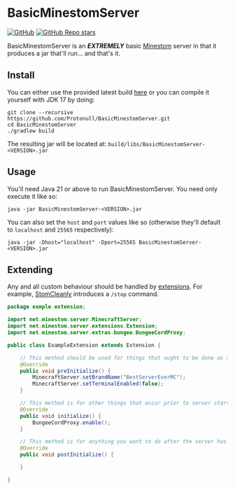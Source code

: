 # BasicMinestomServer

[![GitHub](https://img.shields.io/github/license/Protonull/BasicMinestomServer?style=flat-square&color=b2204c)](https://github.com/Protonull/BasicMinestomServer/blob/master/LICENSE)
[![GitHub Repo stars](https://img.shields.io/github/stars/Protonull/BasicMinestomServer?style=flat-square)](https://github.com/Protonull/BasicMinestomServer/stargazers)

BasicMinestomServer is an ***EXTREMELY*** basic [Minestom](https://github.com/Minestom/Minestom) server in that it produces a jar that'll run... and that's it.

## Install

You can either use the provided latest build [here](https://github.com/Protonull/BasicMinestomServer/releases/tag/latest) or you can compile it yourself with JDK 17 by doing:
```shell
git clone --recursive https://github.com/Protonull/BasicMinestomServer.git
cd BasicMinestomServer
./gradlew build
```
The resulting jar will be located at: `build/libs/BasicMinestomServer-<VERSION>.jar`

## Usage

You'll need Java 21 or above to run BasicMinestomServer. You need only execute it like so:
```shell
java -jar BasicMinestomServer-<VERSION>.jar
```

You can also set the `host` and `port` values like so (otherwise they'll default to `localhost` and `25565` respectively):
```shell
java -jar -Dhost="localhost" -Dport=25565 BasicMinestomServer-<VERSION>.jar
```

## Extending

Any and all custom behaviour should be handled by [extensions](https://wiki.minestom.net/expansion/extensions). For example,
[StomCleanly](https://github.com/Protonull/StomCleanly) introduces a `/stop` command.

```java
package exmple.extension;

import net.minestom.server.MinecraftServer;
import net.minestom.server.extensions.Extension;
import net.minestom.server.extras.bungee.BungeeCordProxy;

public class ExampleExtension extends Extension {

    // This method should be used for things that ought to be done as soon as possible.
    @Override
    public void preInitialize() {
        MinecraftServer.setBrandName("BestServerEverMC");
        MinecraftServer.setTerminalEnabled(false);
    }

    // This method is for other things that occur prior to server start.
    @Override
    public void initialize() {
        BungeeCordProxy.enable();
    }

    // This method is for anything you want to do after the server has started.
    @Override
    public void postInitialize() {

    }

}
```
